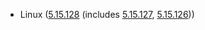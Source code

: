 - Linux ([5.15.128](https://git.kernel.org/pub/scm/linux/kernel/git/stable/linux.git/tag/?h=v5.15.128) (includes [5.15.127](https://git.kernel.org/pub/scm/linux/kernel/git/stable/linux.git/tag/?h=v5.15.127), [5.15.126](https://lwn.net/Articles/942611)))
